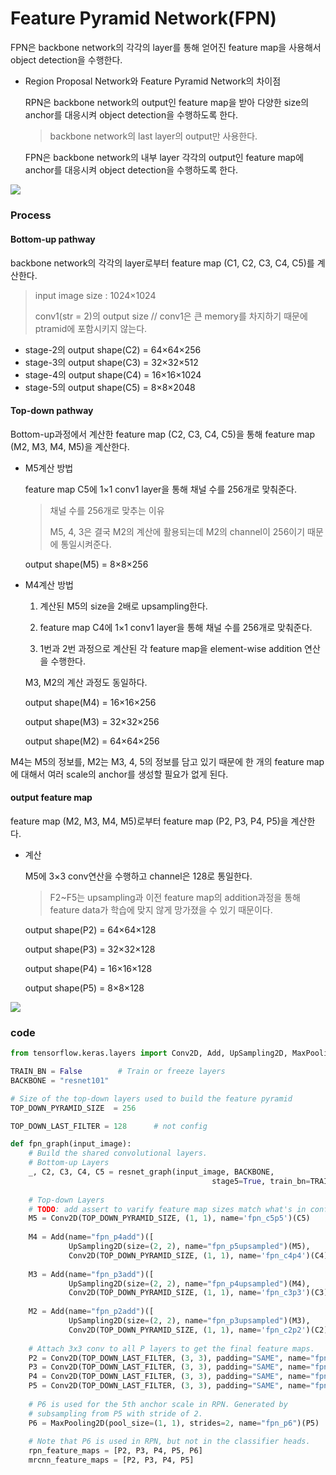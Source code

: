 # Feature Pyramid Network(FPN)

FPN은 backbone network의 각각의 layer를 통해 얻어진 feature map을 사용해서 object detection을 수행한다.



- Region Proposal Network와 Feature Pyramid Network의 차이점

  RPN은 backbone network의 output인 feature map을 받아 다양한 size의 anchor를 대응시켜 object detection을 수행하도록 한다.

  > backbone network의 last layer의 output만 사용한다.

  FPN은 backbone network의 내부 layer 각각의 output인 feature map에 anchor를 대응시켜 object detection을 수행하도록 한다.

![](https://img1.daumcdn.net/thumb/R1280x0/?scode=mtistory2&fname=https%3A%2F%2Fblog.kakaocdn.net%2Fdn%2FDFL4S%2FbtqEeX5IAp0%2FCbvO9zsvHU9Z6fNcrFkf8K%2Fimg.jpg)

##### 

### Process

#### Bottom-up pathway

backbone network의 각각의 layer로부터 feature map (C1, C2, C3, C4, C5)를 계산한다.

> input image size : 1024×1024
>
> conv1(str = 2)의 output size   // conv1은 큰 memory를 차지하기 때문에 ptramid에 포함시키지 않는다.

- stage-2의 output shape(C2) = 64×64×256
- stage-3의 output shape(C3) = 32×32×512
- stage-4의 output shape(C4) = 16×16×1024
- stage-5의 output shape(C5) = 8×8×2048



#### Top-down pathway

Bottom-up과정에서 계산한 feature map (C2, C3, C4, C5)을 통해 feature map (M2, M3, M4, M5)을 계산한다.

- M5계산 방법

  feature map C5에 1×1 conv1 layer을 통해 채널 수를 256개로 맞춰준다.

  > 채널 수를 256개로 맞추는 이유
  >
  > M5, 4, 3은 결국 M2의 계산에 활용되는데 M2의 channel이 256이기 때문에 통일시켜준다. 

  output shape(M5) = 8×8×256

- M4계산 방법

  1. 계산된 M5의 size을 2배로 upsampling한다.

  2. feature map C4에 1×1 conv1 layer을 통해 채널 수를 256개로 맞춰준다.
  3. 1번과 2번 과정으로 계산된 각 feature map을 element-wise addition 연산을 수행한다.

  M3, M2의 계산 과정도 동일하다.

  output shape(M4) = 16×16×256

  output shape(M3) = 32×32×256

  output shape(M2) = 64×64×256

  

M4는 M5의 정보를, M2는 M3, 4, 5의 정보를 담고 있기 때문에 한 개의 feature map에 대해서 여러 scale의 anchor를 생성할 필요가 없게 된다.



#### output feature map

feature map (M2, M3, M4, M5)로부터 feature map (P2, P3, P4, P5)을 계산한다.

- 계산 

  M5에 3×3 conv연산을 수행하고 channel은 128로 통일한다.

  > F2~F5는 upsampling과 이전 feature map의 addition과정을 통해 feature data가 학습에 맞지 않게 망가졌을 수 있기 때문이다.
  
  output shape(P2) = 64×64×128
  
  output shape(P3) = 32×32×128
  
  output shape(P4) = 16×16×128
  
  output shape(P5) = 8×8×128



![](https://img1.daumcdn.net/thumb/R1280x0/?scode=mtistory2&fname=https%3A%2F%2Fblog.kakaocdn.net%2Fdn%2Fb2vbLx%2FbtraGFFzB47%2F7DklJHSXGkNfx0IEZb8lOk%2Fimg.png)



### code

```python
from tensorflow.keras.layers import Conv2D, Add, UpSampling2D, MaxPooling2D

TRAIN_BN = False 		# Train or freeze layers
BACKBONE = "resnet101"

# Size of the top-down layers used to build the feature pyramid
TOP_DOWN_PYRAMID_SIZE  = 256

TOP_DOWN_LAST_FILTER = 128 		# not config

def fpn_graph(input_image):
    # Build the shared convolutional layers.
    # Bottom-up Layers
    _, C2, C3, C4, C5 = resnet_graph(input_image, BACKBONE,
                                             stage5=True, train_bn=TRAIN_BN)
    
    # Top-down Layers
    # TODO: add assert to varify feature map sizes match what's in config
    M5 = Conv2D(TOP_DOWN_PYRAMID_SIZE, (1, 1), name='fpn_c5p5')(C5)
    
    M4 = Add(name="fpn_p4add")([
             UpSampling2D(size=(2, 2), name="fpn_p5upsampled")(M5),
             Conv2D(TOP_DOWN_PYRAMID_SIZE, (1, 1), name='fpn_c4p4')(C4)])
    
    M3 = Add(name="fpn_p3add")([
             UpSampling2D(size=(2, 2), name="fpn_p4upsampled")(M4),
             Conv2D(TOP_DOWN_PYRAMID_SIZE, (1, 1), name='fpn_c3p3')(C3)])
    
    M2 = Add(name="fpn_p2add")([
             UpSampling2D(size=(2, 2), name="fpn_p3upsampled")(M3),
             Conv2D(TOP_DOWN_PYRAMID_SIZE, (1, 1), name='fpn_c2p2')(C2)])
    
    # Attach 3x3 conv to all P layers to get the final feature maps.
    P2 = Conv2D(TOP_DOWN_LAST_FILTER, (3, 3), padding="SAME", name="fpn_p2")(M2)
    P3 = Conv2D(TOP_DOWN_LAST_FILTER, (3, 3), padding="SAME", name="fpn_p3")(M3)
    P4 = Conv2D(TOP_DOWN_LAST_FILTER, (3, 3), padding="SAME", name="fpn_p4")(M4)
    P5 = Conv2D(TOP_DOWN_LAST_FILTER, (3, 3), padding="SAME", name="fpn_p5")(M5)
    
    # P6 is used for the 5th anchor scale in RPN. Generated by
    # subsampling from P5 with stride of 2.
    P6 = MaxPooling2D(pool_size=(1, 1), strides=2, name="fpn_p6")(P5)
    
    # Note that P6 is used in RPN, but not in the classifier heads.
    rpn_feature_maps = [P2, P3, P4, P5, P6]
    mrcnn_feature_maps = [P2, P3, P4, P5]
```
